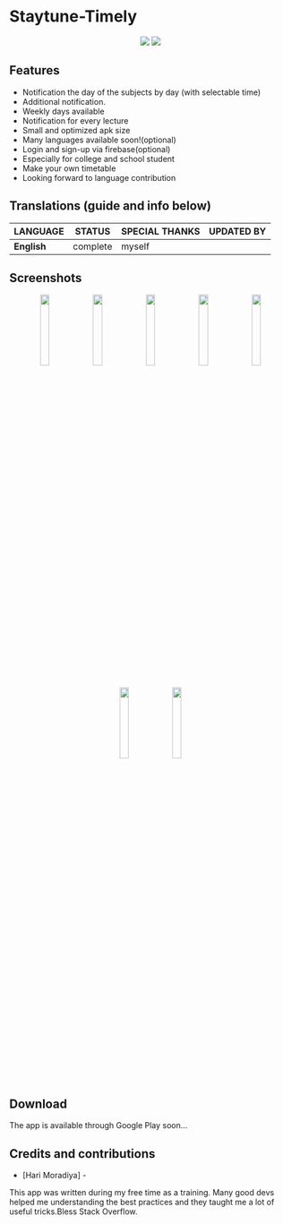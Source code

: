 # Staytune-Timely

<p align='center'>
  <a href='https://github.com/m-i-n-a-r/birday/blob/master/LICENSE.md'><img src='https://img.shields.io/badge/license-GPL 3-333333'/></a>
	<img src='https://img.shields.io/badge/-translations%20needed!-yellow'/>
</p>


## Features
- Notification the day of the subjects by day (with selectable time)
- Additional notification.
- Weekly days available
- Notification for every lecture
- Small and optimized apk size
- Many languages available soon!(optional)
- Login and sign-up via firebase(optional)
- Especially for college and school student
- Make your own timetable 
- Looking forward to language contribution

## Translations (guide and info below)

| LANGUAGE                | STATUS       | SPECIAL THANKS | UPDATED BY                  |
|:------------------------|:------------:|:---------------|:----------------------------|
| **English**             | complete     | myself         |      |

## Screenshots
<p align='center'>
  <img src='https://firebasestorage.googleapis.com/v0/b/paperscan-8cef2.appspot.com/o/Screenshot_20220527_160400.png?alt=media&token=bccb17e1-e07d-4d30-ab40-0951eefb494b' width='18%'/>
  <img src='https://firebasestorage.googleapis.com/v0/b/paperscan-8cef2.appspot.com/o/Screenshot_20220527_160429.png?alt=media&token=80092528-4ac3-45dd-bcf4-8850cda0b1fa' width='18%'/>
  <img src='https://firebasestorage.googleapis.com/v0/b/paperscan-8cef2.appspot.com/o/Screenshot_20220527_160441.png?alt=media&token=f4f0ee36-9626-44f9-8c4b-7e8b875a2303' width='18%'/>
  <img src='https://firebasestorage.googleapis.com/v0/b/paperscan-8cef2.appspot.com/o/Screenshot_20220527_160456.png?alt=media&token=8a8386cc-dbe0-46c6-91da-ba7b02fa9632' width='18%'/>
  <img src='https://firebasestorage.googleapis.com/v0/b/paperscan-8cef2.appspot.com/o/Screenshot_20220527_161656.png?alt=media&token=5c86f119-cbcc-4838-9537-d19a270f77bd' width='18%'/>

  <img src='https://firebasestorage.googleapis.com/v0/b/paperscan-8cef2.appspot.com/o/Screenshot_20220527_161715.png?alt=media&token=53d38105-8f22-4805-ae63-304e4255f52c' width='18%'/>
  <img src='https://firebasestorage.googleapis.com/v0/b/paperscan-8cef2.appspot.com/o/Screenshot_20220527_161730.png?alt=media&token=f696b3d8-1c98-45d3-be2d-32bbc7447793' width='18%'/>
</p>


## Download
The app is available through Google Play soon...


## Credits and contributions

- [Hari Moradiya] - 

This app was written during my free time as a training. Many good devs helped me understanding the best practices and they taught me a lot of useful tricks.Bless Stack Overflow.



